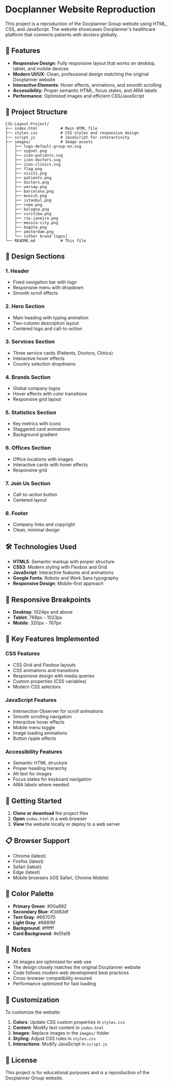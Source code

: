 # Docplanner Website Reproduction

This project is a reproduction of the Docplanner Group website using HTML, CSS, and JavaScript. The website showcases Docplanner's healthcare platform that connects patients with doctors globally.

## 🚀 Features

- **Responsive Design**: Fully responsive layout that works on desktop, tablet, and mobile devices
- **Modern UI/UX**: Clean, professional design matching the original Docplanner website
- **Interactive Elements**: Hover effects, animations, and smooth scrolling
- **Accessibility**: Proper semantic HTML, focus states, and ARIA labels
- **Performance**: Optimized images and efficient CSS/JavaScript

## 📁 Project Structure

```
CSS-Layout-Project/
├── index.html          # Main HTML file
├── styles.css          # CSS styles and responsive design
├── script.js           # JavaScript for interactivity
├── images/             # Image assets
│   ├── logo-default-group-en.svg
│   ├── sygnet.png
│   ├── icon-patients.svg
│   ├── icon-doctors.svg
│   ├── icon-clinics.svg
│   ├── flag.png
│   ├── visits.png
│   ├── patients.png
│   ├── doctors.png
│   ├── warsaw.png
│   ├── barcelona.png
│   ├── munich.png
│   ├── istanbul.png
│   ├── rome.png
│   ├── bologna.png
│   ├── curitiba.png
│   ├── rio-janeiro.png
│   ├── mexico-city.png
│   ├── bogota.png
│   ├── amsterdam.png
│   └── [other brand logos]
└── README.md           # This file
```

## 🎨 Design Sections

### 1. Header
- Fixed navigation bar with logo
- Responsive menu with dropdown
- Smooth scroll effects

### 2. Hero Section
- Main heading with typing animation
- Two-column description layout
- Centered logo and call-to-action

### 3. Services Section
- Three service cards (Patients, Doctors, Clinics)
- Interactive hover effects
- Country selection dropdowns

### 4. Brands Section
- Global company logos
- Hover effects with color transitions
- Responsive grid layout

### 5. Statistics Section
- Key metrics with icons
- Staggered card animations
- Background gradient

### 6. Offices Section
- Office locations with images
- Interactive cards with hover effects
- Responsive grid

### 7. Join Us Section
- Call-to-action button
- Centered layout

### 8. Footer
- Company links and copyright
- Clean, minimal design

## 🛠️ Technologies Used

- **HTML5**: Semantic markup with proper structure
- **CSS3**: Modern styling with Flexbox and Grid
- **JavaScript**: Interactive features and animations
- **Google Fonts**: Roboto and Work Sans typography
- **Responsive Design**: Mobile-first approach

## 📱 Responsive Breakpoints

- **Desktop**: 1024px and above
- **Tablet**: 768px - 1023px
- **Mobile**: 320px - 767px

## 🎯 Key Features Implemented

### CSS Features
- CSS Grid and Flexbox layouts
- CSS animations and transitions
- Responsive design with media queries
- Custom properties (CSS variables)
- Modern CSS selectors

### JavaScript Features
- Intersection Observer for scroll animations
- Smooth scrolling navigation
- Interactive hover effects
- Mobile menu toggle
- Image loading animations
- Button ripple effects

### Accessibility Features
- Semantic HTML structure
- Proper heading hierarchy
- Alt text for images
- Focus states for keyboard navigation
- ARIA labels where needed

## 🚀 Getting Started

1. **Clone or download** the project files
2. **Open** `index.html` in a web browser
3. **View** the website locally or deploy to a web server

## 📋 Browser Support

- Chrome (latest)
- Firefox (latest)
- Safari (latest)
- Edge (latest)
- Mobile browsers (iOS Safari, Chrome Mobile)

## 🎨 Color Palette

- **Primary Green**: #00a892
- **Secondary Blue**: #3d83df
- **Text Gray**: #667070
- **Light Gray**: #888f8f
- **Background**: #ffffff
- **Card Background**: #e5faf8

## 📝 Notes

- All images are optimized for web use
- The design closely matches the original Docplanner website
- Code follows modern web development best practices
- Cross-browser compatibility ensured
- Performance optimized for fast loading

## 🔧 Customization

To customize the website:

1. **Colors**: Update CSS custom properties in `styles.css`
2. **Content**: Modify text content in `index.html`
3. **Images**: Replace images in the `images/` folder
4. **Styling**: Adjust CSS rules in `styles.css`
5. **Interactions**: Modify JavaScript in `script.js`

## 📄 License

This project is for educational purposes and is a reproduction of the Docplanner Group website.
